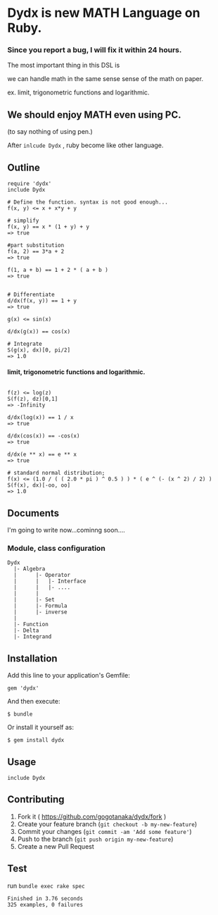 # Dydx is new MATH Language on Ruby.

### Since you report a bug, I will fix it within 24 hours.

The most important thing in this DSL is

we can handle math in the same sense sense of the math on paper.

ex. limit, trigonometric functions and logarithmic.

## We should enjoy MATH even using PC.
(to say nothing of using pen.)

After `inlcude Dydx` , ruby become like other language.

## Outline
```ruby:
require 'dydx'
include Dydx

# Define the function. syntax is not good enough...
f(x, y) <= x + x*y + y

# simplify
f(x, y) == x * (1 + y) + y
=> true

#part substitution
f(a, 2) == 3*a + 2
=> true

f(1, a + b) == 1 + 2 * ( a + b )
=> true


# Differentiate
d/dx(f(x, y)) == 1 + y
=> true

g(x) <= sin(x)

d/dx(g(x)) == cos(x)

# Integrate
S(g(x), dx)[0, pi/2]
=> 1.0
```


#### limit, trigonometric functions and logarithmic.
```ruby:

f(z) <= log(z)
S(f(z), dz)[0,1]
=> -Infinity

d/dx(log(x)) == 1 / x
=> true

d/dx(cos(x)) == -cos(x)
=> true

d/dx(e ** x) == e ** x
=> true

# standard normal distribution;
f(x) <= (1.0 / ( ( 2.0 * pi ) ^ 0.5 ) ) * ( e ^ (- (x ^ 2) / 2) )
S(f(x), dx)[-oo, oo]
=> 1.0
```

## Documents
I'm going to write now...cominng soon....

### Module, class configuration

```
Dydx
  |- Algebra
  |      |- Operator
  |      |   |- Interface
  |      |   |- ....
  |      |
  |      |- Set
  |      |- Formula
  |      |- inverse
  |
  |- Function
  |- Delta
  |- Integrand
```

## Installation

Add this line to your application's Gemfile:

    gem 'dydx'

And then execute:

    $ bundle

Or install it yourself as:

    $ gem install dydx

## Usage

    include Dydx

## Contributing

1. Fork it ( https://github.com/gogotanaka/dydx/fork )
2. Create your feature branch (`git checkout -b my-new-feature`)
3. Commit your changes (`git commit -am 'Add some feature'`)
4. Push to the branch (`git push origin my-new-feature`)
5. Create a new Pull Request

## Test

run `bundle exec rake spec`

```
Finished in 3.76 seconds
325 examples, 0 failures
```
